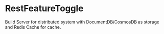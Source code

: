 # RestFeatureToggle
Build Server for distributed system with DocumentDB/CosmosDB as storage and Redis Cache for cache.
